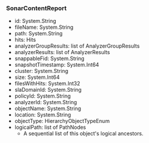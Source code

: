 ### SonarContentReport
- id: System.String
- fileName: System.String
- path: System.String
- hits: Hits
- analyzerGroupResults: list of AnalyzerGroupResults
- analyzerResults: list of AnalyzerResults
- snappableFid: System.String
- snapshotTimestamp: System.Int64
- cluster: System.String
- size: System.Int64
- filesWithHits: System.Int32
- slaDomainId: System.String
- policyId: System.String
- analyzerId: System.String
- objectName: System.String
- location: System.String
- objectType: HierarchyObjectTypeEnum
- logicalPath: list of PathNodes
  - A sequential list of this object's logical ancestors.
